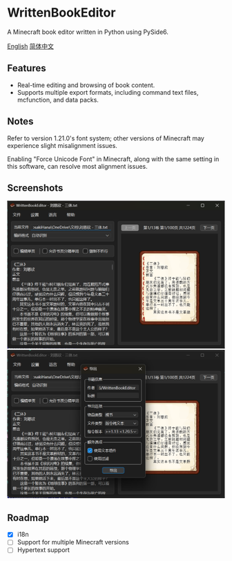 # WrittenBookEditor

A Minecraft book editor written in Python using PySide6.

[English](docs/README_en_US.md)
[简体中文](/README.md)

## Features

- Real-time editing and browsing of book content.
- Supports multiple export formats, including command text files, mcfunction, and data packs.

## Notes

Refer to version 1.21.0's font system; other versions of Minecraft may experience slight misalignment issues.

Enabling "Force Unicode Font" in Minecraft, along with the same setting in this software, can resolve most alignment issues.

## Screenshots

![MainWindow](./main_window.png)  
![ExportDialog](./export_dialog.png)

## Roadmap

- [x] i18n
- [ ] Support for multiple Minecraft versions
- [ ] Hypertext support
